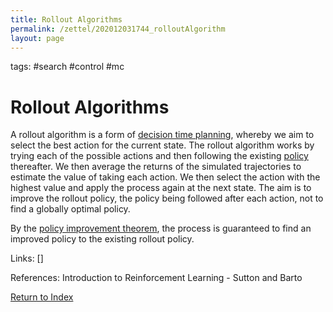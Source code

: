 ```yaml
---
title: Rollout Algorithms
permalink: /zettel/202012031744_rolloutAlgorithm
layout: page
---
```

tags: #search #control #mc

# Rollout Algorithms

A rollout algorithm is a form of [decision time planning](202012022346_decisionTimePlanning), whereby 
we aim to select the best action for the current state. The rollout algorithm 
works by trying each of the possible actions and then following the existing [policy](202011242107_rlPolicy)
thereafter. We then average the returns of the simulated trajectories to estimate the value 
of taking each action. We then select the action with the highest value and apply the process again at the next
state. The aim is to improve the rollout policy, the policy being followed after each action, not to find 
a globally optimal policy.

By the [policy improvement theorem](202011292146_policyImprovement), the process is guaranteed 
to find an improved policy to the existing rollout policy. 

Links: []

References: Introduction to Reinforcement Learning - Sutton and Barto

[Return to Index](index)